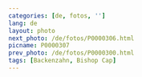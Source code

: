 ```yaml
---
categories: [de, fotos, '']
lang: de
layout: photo
next_photo: /de/fotos/P0000306.html
picname: P0000307
prev_photo: /de/fotos/P0000300.html
tags: [Backenzahn, Bishop Cap]
---
```

